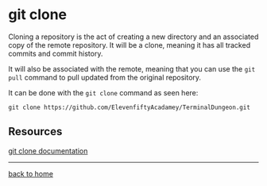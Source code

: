# git clone

Cloning a repository is the act of creating a new directory and an associated copy of the remote repository. It will be a clone, meaning it has all tracked commits and commit history.

It will also be associated with the remote, meaning that you can use the `git pull` command to pull updated from the original repository.

It can be done with the `git clone` command as seen here:

```
git clone https://github.com/ElevenfiftyAcadamey/TerminalDungeon.git
```

## Resources

[git clone documentation](https://git-scm.com/docs/git-clone)

---

[back to home](../README.md)